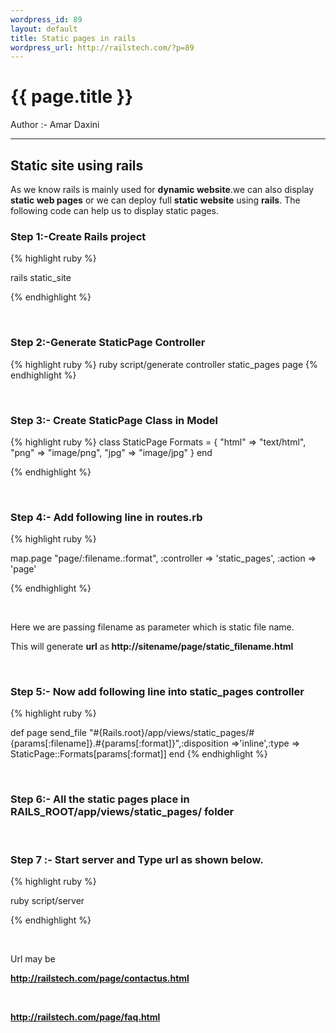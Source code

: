 ```yaml
--- 
wordpress_id: 89
layout: default
title: Static pages in rails
wordpress_url: http://railstech.com/?p=89
---
```

<h1 class="page-title">{{ page.title }}</h1>
<span class="author">Author :- Amar Daxini </span>
<br />
<hr />

<h2>Static site using rails</h2>
As we know rails is mainly used for <strong>dynamic website</strong>.we can also display <strong>static web pages</strong> or  we can deploy full <strong>static website</strong> using <strong>rails</strong>.  The following code can help us to display static pages.


<br />

<h3>Step 1:-Create Rails project</h3>

{% highlight ruby %}

rails static_site

{% endhighlight %}

<br />

<h3>Step 2:-Generate StaticPage Controller</h3>

{% highlight ruby %}
  ruby script/generate controller static_pages page
{% endhighlight %}


<br />

<h3>Step 3:- Create StaticPage Class in Model</h3>

{% highlight ruby %}
 class StaticPage
   Formats = {
       "html" => "text/html",
       "png" => "image/png",
       "jpg" => "image/jpg"
     }
 end

{% endhighlight %}

<br />

<h3>Step 4:- Add following line in routes.rb</h3>

{% highlight ruby %}

map.page "page/:filename.:format", :controller => 'static_pages', :action => 'page'

{% endhighlight %}

<br />

Here we are passing filename as parameter which is static file name.

This will generate <strong>url</strong> as<strong> http://sitename/page/static_filename.html</strong>

<br />
<h3>Step 5:- Now add following line into static_pages controller</h3>

{% highlight ruby %}

def page
 send_file
 "#{Rails.root}/app/views/static_pages/#{params[:filename]}.#{params[:format]}",:disposition =>'inline',:type => StaticPage::Formats[params[:format]]
 end
{% endhighlight %}


<br />

<h3>Step 6:- All the static pages place in RAILS_ROOT/app/views/static_pages/ folder</h3>
<br />
<h3>Step 7 :- Start server and Type url as shown below.</h3>

{% highlight ruby %}

ruby script/server

{% endhighlight %}

<br />

Url may be


<strong><a href="http://railstech.com/?page_id=2"> http://railstech.com/page/contactus.html</a></strong>

<br />

<strong><a href="http://railstech.com">http://railstech.com/page/faq.html</a> </strong>

<br />
